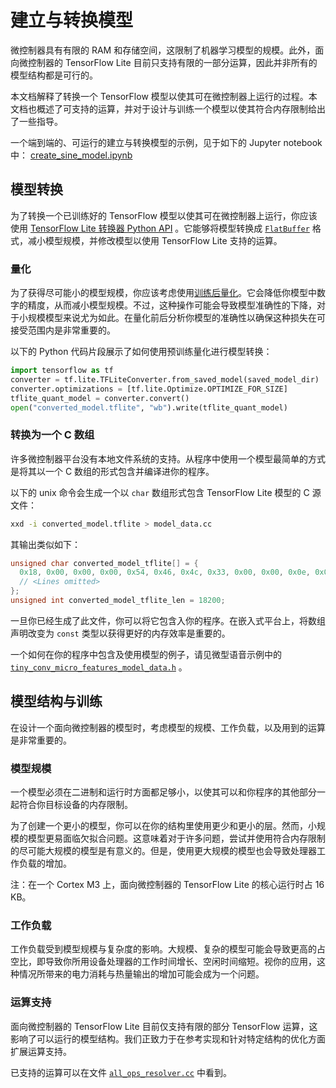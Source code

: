 # 建立与转换模型

微控制器具有有限的 RAM 和存储空间，这限制了机器学习模型的规模。此外，面向微控制器的 TensorFlow Lite 目前只支持有限的一部分运算，因此并非所有的模型结构都是可行的。

本文档解释了转换一个 TensorFlow 模型以使其可在微控制器上运行的过程。本文档也概述了可支持的运算，并对于设计与训练一个模型以使其符合内存限制给出了一些指导。

一个端到端的、可运行的建立与转换模型的示例，见于如下的 Jupyter notebook 中：
<a class="button button-primary" href="https://github.com/tensorflow/tensorflow/tree/master/tensorflow/lite/experimental/micro/examples/hello_world/create_sine_model.ipynb">create_sine_model.ipynb</a>


## 模型转换

为了转换一个已训练好的 TensorFlow 模型以使其可在微控制器上运行，你应该使用 [TensorFlow Lite 转换器 Python API](https://tensorflow.google.cn/lite/convert/python_api) 。它能够将模型转换成 [`FlatBuffer`](https://google.github.io/flatbuffers/) 格式，减小模型规模，并修改模型以使用 TensorFlow Lite 支持的运算。

### 量化
为了获得尽可能小的模型规模，你应该考虑使用[训练后量化](https://tensorflow.google.cn/lite/performance/post_training_quantization)。它会降低你模型中数字的精度，从而减小模型规模。不过，这种操作可能会导致模型准确性的下降，对于小规模模型来说尤为如此。在量化前后分析你模型的准确性以确保这种损失在可接受范围内是非常重要的。

以下的 Python 代码片段展示了如何使用预训练量化进行模型转换：

```python
import tensorflow as tf
converter = tf.lite.TFLiteConverter.from_saved_model(saved_model_dir)
converter.optimizations = [tf.lite.Optimize.OPTIMIZE_FOR_SIZE]
tflite_quant_model = converter.convert()
open("converted_model.tflite", "wb").write(tflite_quant_model)
```

### 转换为一个 C 数组
许多微控制器平台没有本地文件系统的支持。从程序中使用一个模型最简单的方式是将其以一个 C 数组的形式包含并编译进你的程序。

以下的 unix 命令会生成一个以 `char` 数组形式包含 TensorFlow Lite 模型的 C 源文件：

```bash
xxd -i converted_model.tflite > model_data.cc
```

其输出类似如下：

```c
unsigned char converted_model_tflite[] = {
  0x18, 0x00, 0x00, 0x00, 0x54, 0x46, 0x4c, 0x33, 0x00, 0x00, 0x0e, 0x00,
  // <Lines omitted>
};
unsigned int converted_model_tflite_len = 18200;
```

一旦你已经生成了此文件，你可以将它包含入你的程序。在嵌入式平台上，将数组声明改变为 `const` 类型以获得更好的内存效率是重要的。

一个如何在你的程序中包含及使用模型的例子，请见微型语音示例中的 [`tiny_conv_micro_features_model_data.h`](https://github.com/tensorflow/tensorflow/blob/master/tensorflow/lite/experimental/micro/examples/micro_speech/micro_features/tiny_conv_micro_features_model_data.h) 。

## 模型结构与训练

在设计一个面向微控制器的模型时，考虑模型的规模、工作负载，以及用到的运算是非常重要的。

### 模型规模

一个模型必须在二进制和运行时方面都足够小，以使其可以和你程序的其他部分一起符合你目标设备的内存限制。

为了创建一个更小的模型，你可以在你的结构里使用更少和更小的层。然而，小规模的模型更易面临欠拟合问题。这意味着对于许多问题，尝试并使用符合内存限制的尽可能大规模的模型是有意义的。但是，使用更大规模的模型也会导致处理器工作负载的增加。

注：在一个 Cortex M3 上，面向微控制器的 TensorFlow Lite 的核心运行时占 16 KB。

### 工作负载

工作负载受到模型规模与复杂度的影响。大规模、复杂的模型可能会导致更高的占空比，即导致你所用设备处理器的工作时间增长、空闲时间缩短。视你的应用，这种情况所带来的电力消耗与热量输出的增加可能会成为一个问题。

### 运算支持
面向微控制器的 TensorFlow Lite 目前仅支持有限的部分 TensorFlow 运算，这影响了可以运行的模型结构。我们正致力于在参考实现和针对特定结构的优化方面扩展运算支持。

已支持的运算可以在文件 [`all_ops_resolver.cc`](https://github.com/tensorflow/tensorflow/blob/master/tensorflow/lite/experimental/micro/kernels/all_ops_resolver.cc) 中看到。
